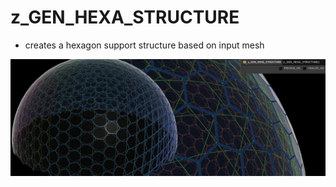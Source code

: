 # z_GEN_HEXA_STRUCTURE
- creates a hexagon support structure based on input mesh

![z_GEN_HEXA_STRUCTURE](https://raw.githubusercontent.com/CorvaeOboro/zenv/master/hip/z_GEN_HEXA_STRUCTURE/z_GEN_HEXA_STRUCTURE.jpg?raw=true "z_GEN_HEXA_STRUCTURE")
